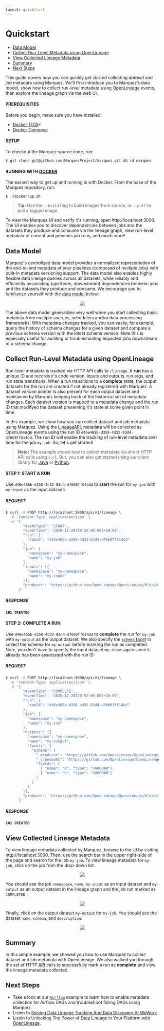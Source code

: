 ```yaml
---
layout: quickstart
---
```


# Quickstart

* [Data Model](#data-model)
* [Collect Run-Level Metadata using OpenLineage](#collect-run-level-metadata-using-openlineage)
* [View Collected Lineage Metadata](#view-collected-lineage-metadata)
* [Summary](#summary)
* [Next Steps](#next-steps)

This guide covers how you can quickly get started collecting _dataset_ and _job_ metadata using Marquez. We'll first introduce you to Marquez’s data model, show how to collect _run-level_ metadata using [OpenLineage](https://github.com/OpenLineage/OpenLineage) events, then explore the lineage graph via the web UI.

#### PREREQUISITES

Before you begin, make sure you have installed:

* [Docker 17.05](https://docs.docker.com/install)+
* [Docker Compose](https://docs.docker.com/compose/install)

#### SETUP

To checkout the Marquez source code, run:

```
$ git clone git@github.com:MarquezProject/marquez.git && cd marquez
```

#### RUNNING WITH [DOCKER](https://github.com/MarquezProject/marquez/blob/main/Dockerfile)

The easiest way to get up and running is with Docker. From the base of the Marquez repository, run:

```
$ ./docker/up.sh
```

> **Tip:** Use the `--build` flag to build images from source, or `--pull` to pull a tagged image.

To view the Marquez UI and verify it's running, open http://localhost:3000. The UI enables you to discover dependencies between jobs and the datasets they produce and consume via the lineage graph, view run-level metadata of current and previous job runs, and much more! 

## Data Model

Marquez's _centralized_ data model provides a normalized representation of the end-to-end metadata of your pipelines (composed of multiple jobs) with built-in metadata versioning support. The data model also enables highly flexible data lineage queries across all datasets, while reliably and efficiently associating (_upstream_, _downstream_) dependencies between jobs and the datasets they produce and consume. We encourage you to familiarize yourself with the [data model](https://marquezproject.github.io/marquez/#data-model) below:

<figure align="center">
  <img src="./assets/images/model.png">
</figure>

The above data model generalizes very well when you start collecting basic metadata from multiple sources, schedulers and/or data processing frameworks. With metadata changes tracked, you can easily, for example, query the history of schema changes for a given dataset and compare a _previous_ schema version with the _latest_ schema version. Note this is especially useful for auditing or troubleshooting impacted jobs downstream of a schema change.

## Collect Run-Level Metadata using OpenLineage

Run-level metadata is tracked via HTTP API calls to `/lineage`. A **run** has a unique ID and records it's code version, inputs and outputs, run args, and run state transitions. When a run transitions to a **complete** state, the output datasets for the run are created if not already registered with Marquez. A dataset _version_ pointer is also present for each output dataset and maintained by Marquez keeping track of the historical set of metadata changes. Each dataset version is mapped to a metadata change and the run ID that modifyed the dataset preserving it's state at some given point in time.

In this example, we show how you can collect dataset and job metadata using Marquez. Using the [LineageAPI](https://marquezproject.github.io/marquez/openapi.html#tag/Lineage), metadata will be collected as OpenLineage events using the run ID `d46e465b-d358-4d32-83d4-df660ff614dd`. The run ID will enable the tracking of run-level metadata over time for the job `my-job`. So, let's get started!

> **Note:** The example shows how to collect metadata via direct HTTP API calls using `curl`. But, you can also get started using our client library for [Java](https://github.com/MarquezProject/marquez/tree/main/clients/java) or [Python](https://github.com/MarquezProject/marquez/tree/main/clients/python).

#### STEP 1: START A RUN

Use `d46e465b-d358-4d32-83d4-df660ff614dd` to **start** the run for `my-job` with `my-input` as the input dataset:

##### REQUEST

```bash
$ curl -X POST http://localhost:5000/api/v1/lineage \
  -H 'Content-Type: application/json' \
  -d '{
        "eventType": "START",
        "eventTime": "2020-12-28T19:52:00.001+10:00",
        "run": {
          "runId": "d46e465b-d358-4d32-83d4-df660ff614dd"
        },
        "job": {
          "namespace": "my-namespace",
          "name": "my-job"
        },
        "inputs": [{
          "namespace": "my-namespace",
          "name": "my-input"
        }],  
        "producer": "https://github.com/OpenLineage/OpenLineage/blob/v1-0-0/client"
      }'
```

##### RESPONSE

**`201 CREATED`**

#### STEP 2: COMPLETE A RUN

Use `d46e465b-d358-4d32-83d4-df660ff614dd` to **complete** the run for `my-job` with `my-output` as the output dataset. We also specify the [`schema` facet](https://github.com/OpenLineage/OpenLineage/blob/main/spec/OpenLineage.md#dataset-facets) to collect the schema for `my-output` before marking the run as completed. Note, you don't have to specify the input dataset `my-input` again since it already has been associated with the run ID:

##### REQUEST

```bash
$ curl -X POST http://localhost:5000/api/v1/lineage \
  -H 'Content-Type: application/json' \
  -d '{
        "eventType": "COMPLETE",
        "eventTime": "2020-12-28T20:52:00.001+10:00",
        "run": {
          "runId": "d46e465b-d358-4d32-83d4-df660ff614dd"
        },
        "job": {
          "namespace": "my-namespace",
          "name": "my-job"
        },
        "outputs": [{
          "namespace": "my-namespace",
          "name": "my-output",
          "facets": {
            "schema": {
              "_producer": "https://github.com/OpenLineage/OpenLineage/blob/v1-0-0/client",
              "_schemaURL": "https://github.com/OpenLineage/OpenLineage/blob/v1-0-0/spec/OpenLineage.json#/definitions/SchemaDatasetFacet",
              "fields": [
                { "name": "a", "type": "VARCHAR"},
                { "name": "b", "type": "VARCHAR"}
              ]
            }
          }
        }],     
        "producer": "https://github.com/OpenLineage/OpenLineage/blob/v1-0-0/client"
      }'
```

##### RESPONSE

**`201 CREATED`**

## View Collected Lineage Metadata

To view lineage metadata collected by Marquez, browse to the UI by visiting http://localhost:3000. Then, use the search bar in the upper right-side of the page and search for the job `my-job`. To view lineage metadata for `my-job`, click on the job from the drop-down list:

<figure align="center">
  <img src="./assets/images/search-view-job.png">
</figure>

You should see the job `namespace`, `name`, `my-input` as an input dataset and `my-output` as an output dataset in the lineage graph and the job run marked as `COMPLETED `: 

<figure align="center">
  <img src="./assets/images/tab-view-job-completed.png">
</figure>

Finally, click on the output dataset `my-output` for `my-job`. You should see the dataset `name`, `schema`, and `description`:

<figure align="center">
  <img src="./assets/images/tab-view-dataset-output.png">
</figure>

## Summary

In this simple example, we showed you how to use Marquez to collect dataset and job metadata with OpenLineage. We also walked you through the set of HTTP [API](https://marquezproject.github.io/marquez/openapi.html) calls to successfully mark a run as **complete** and view the lineage metadata collected.

## Next Steps

* Take a look at our [`Airflow`](https://github.com/MarquezProject/marquez/tree/main/examples/airflow) example to learn how to enable metadata collection for Airflow DAGs and troubleshoot failing DAGs using Marquez.
* Listen to [Solving Data Lineage Tracking And Data Discovery At WeWork](https://www.dataengineeringpodcast.com/marquez-data-lineage-episode-111).
* Listen to [Unlocking The Power of Data Lineage In Your Platform with OpenLineage](https://www.dataengineeringpodcast.com/openlineage-data-lineage-specification-episode-187).